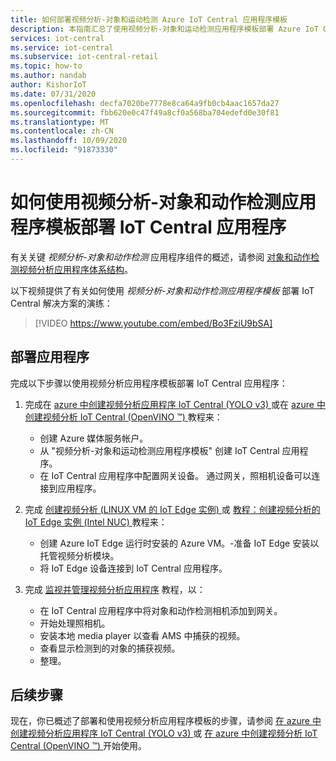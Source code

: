 ```yaml
---
title: 如何部署视频分析-对象和运动检测 Azure IoT Central 应用程序模板
description: 本指南汇总了使用视频分析-对象和运动检测应用程序模板部署 Azure IoT Central 应用程序的步骤。
services: iot-central
ms.service: iot-central
ms.subservice: iot-central-retail
ms.topic: how-to
ms.author: nandab
author: KishorIoT
ms.date: 07/31/2020
ms.openlocfilehash: decfa7020be7778e8ca64a9fb0cb4aac1657da27
ms.sourcegitcommit: fbb620e0c47f49a8cf0a568ba704edefd0e30f81
ms.translationtype: MT
ms.contentlocale: zh-CN
ms.lasthandoff: 10/09/2020
ms.locfileid: "91873330"
---
```

# <a name="how-to-deploy-an-iot-central-application-using-the-video-analytics---object-and-motion-detection-application-template"></a>如何使用视频分析-对象和动作检测应用程序模板部署 IoT Central 应用程序

有关关键 *视频分析-对象和动作检测* 应用程序组件的概述，请参阅 [对象和动作检测视频分析应用程序体系结构](architecture-video-analytics.md)。

以下视频提供了有关如何使用 _视频分析-对象和动作检测应用程序模板_ 部署 IoT Central 解决方案的演练：

> [!VIDEO https://www.youtube.com/embed/Bo3FziU9bSA]

## <a name="deploy-the-application"></a>部署应用程序

完成以下步骤以使用视频分析应用程序模板部署 IoT Central 应用程序：

1. 完成在 [azure 中创建视频分析应用程序 IoT Central (YOLO v3) ](tutorial-video-analytics-create-app-yolo-v3.md) 或在 [azure 中创建视频分析 IoT Central (OpenVINO &trade;) ](tutorial-video-analytics-create-app-openvino.md) 教程来：
    - 创建 Azure 媒体服务帐户。
    - 从 "视频分析-对象和运动检测应用程序模板" 创建 IoT Central 应用程序。
    - 在 IoT Central 应用程序中配置网关设备。 通过网关，照相机设备可以连接到应用程序。

1. 完成 [创建视频分析 (LINUX VM 的 IoT Edge 实例) ](tutorial-video-analytics-iot-edge-vm.md) 或 [教程：创建视频分析的 IoT Edge 实例 (Intel NUC) ](tutorial-video-analytics-iot-edge-nuc.md) 教程来：
    - 创建 Azure IoT Edge 运行时安装的 Azure VM。-准备 IoT Edge 安装以托管视频分析模块。
    - 将 IoT Edge 设备连接到 IoT Central 应用程序。

1. 完成 [监视并管理视频分析应用程序](tutorial-video-analytics-manage.md) 教程，以：
    - 在 IoT Central 应用程序中将对象和动作检测相机添加到网关。
    - 开始处理照相机。
    - 安装本地 media player 以查看 AMS 中捕获的视频。
    - 查看显示检测到的对象的捕获视频。
    - 整理。

## <a name="next-steps"></a>后续步骤

现在，你已概述了部署和使用视频分析应用程序模板的步骤，请参阅 [在 azure 中创建视频分析应用程序 IoT Central (YOLO v3) ](tutorial-video-analytics-create-app-yolo-v3.md) 或 [在 azure 中创建视频分析 IoT Central (OpenVINO &trade;) ](tutorial-video-analytics-create-app-openvino.md) 开始使用。
